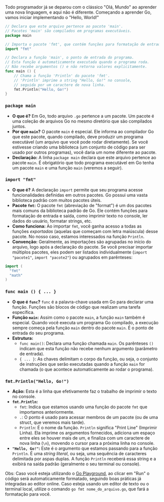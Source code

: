 
Todo programador já se deparou com o clássico "Olá, Mundo" ao aprender uma nova linguagem, e aqui não é diferente. Começando a aprender Go, vamos iniciar implementando o "Hello, World!"

```go
// Declara que este arquivo pertence ao pacote 'main'.
// Pacotes 'main' são compilados em programas executáveis.
package main

// Importa o pacote 'fmt', que contém funções para formatação de entrada e saída.
import "fmt"

// Declara a função 'main', o ponto de entrada do programa.
// Esta função é automaticamente executada quando o programa roda.
// Não recebe argumentos () e não retorna valores explicitamente.
func main () {
	// Chama a função 'Println' do pacote 'fmt'.
	// 'Println' imprime a string "Hello, Go!" no console,
	// seguida por um caractere de nova linha.
	fmt.Println("Hello, Go!")
}
```

### `package main`

- **O que é?** Em Go, todo arquivo `.go` pertence a um pacote. Um pacote é uma coleção de arquivos Go no mesmo diretório que são compilados juntos.
- **Por que `main`?** O pacote `main` é especial. Ele informa ao compilador Go que este pacote, quando compilado, deve produzir um programa executável (um arquivo que você pode rodar diretamente). Se você estivesse criando uma biblioteca (um conjunto de código para ser usado por outros programas), você daria um nome diferente ao pacote.
- **Declaração:** A linha `package main` declara que este arquivo pertence ao pacote `main`. É obrigatório que todo programa executável em Go tenha um pacote `main` e uma função `main` (veremos a seguir).

### `import "fmt"`

- **O que é?** A declaração `import` permite que seu programa acesse funcionalidades definidas em outros pacotes. Go possui uma vasta biblioteca padrão com muitos pacotes úteis.
- **Pacote `fmt`:** O pacote `fmt` (abreviação de "format") é um dos pacotes mais comuns da biblioteca padrão de Go. Ele contém funções para formatação de entrada e saída, como imprimir texto no console, ler dados do usuário, formatar strings, etc.
- **Como funciona:** Ao importar `fmt`, você ganha acesso a todas as funções _exportadas_ (aquelas que começam com letra maiúscula) desse pacote. No nosso caso, estamos interessados na função `Println`.
- **Convenção:** Geralmente, as importações são agrupadas no início do arquivo, logo após a declaração do pacote. Se você precisar importar múltiplos pacotes, eles podem ser listados individualmente (`import "pacote1"`, `import "pacote2"`) ou agrupados em parênteses:

```go
import (
  "fmt"
  "math"
) 
  ```

### `func main () { ... }`

- **O que é `func`?** `func` é a palavra-chave usada em Go para declarar uma função. Funções são blocos de código que realizam uma tarefa específica.
- **Função `main`:** Assim como o pacote `main`, a função `main` também é especial. Quando você executa um programa Go compilado, a execução sempre começa pela função `main` dentro do pacote `main`. É o ponto de entrada do seu programa.
- **Estrutura:**
    - `func main()`: Declara uma função chamada `main`. Os parênteses `()` indicam que esta função não recebe nenhum argumento (parâmetro de entrada).
    - `{ ... }`: As chaves delimitam o corpo da função, ou seja, o conjunto de instruções que serão executadas quando a função `main` for chamada (o que acontece automaticamente ao rodar o programa).

### `fmt.Println("Hello, Go!")`

- **Ação:** Esta é a linha que efetivamente faz o trabalho de imprimir o texto no console.
- **`fmt.Println`:**
    - `fmt`: Indica que estamos usando uma função do pacote `fmt` que importamos anteriormente.
    - `.`: O ponto é usado para acessar membros de um pacote (ou de uma struct, que veremos mais tarde).
    - `Println`: É o nome da função. `Println` significa "Print Line" (Imprimir Linha). Ela imprime os argumentos fornecidos, adiciona um espaço entre eles se houver mais de um, e finaliza com um caractere de nova linha (`\n`), movendo o cursor para a próxima linha no console.
- **`"Hello, Go!"`:** Este é o argumento que estamos passando para a função `Println`. É uma _string literal_, ou seja, uma sequência de caracteres delimitada por aspas duplas. A função `Println` receberá essa string e a exibirá na saída padrão (geralmente o seu terminal ou console).

Obs: Caso você esteja utilizando o [Go Playground](https://go.dev/play/), ao clicar em "Run" o código será automaticamente formatado, seguindo boas práticas já integradas ao editor online. Caso esteja usando um editor de texto ou o terminal local, utilize o comando `go fmt nome_do_arquivo.go`, que fará a formatação para você.

